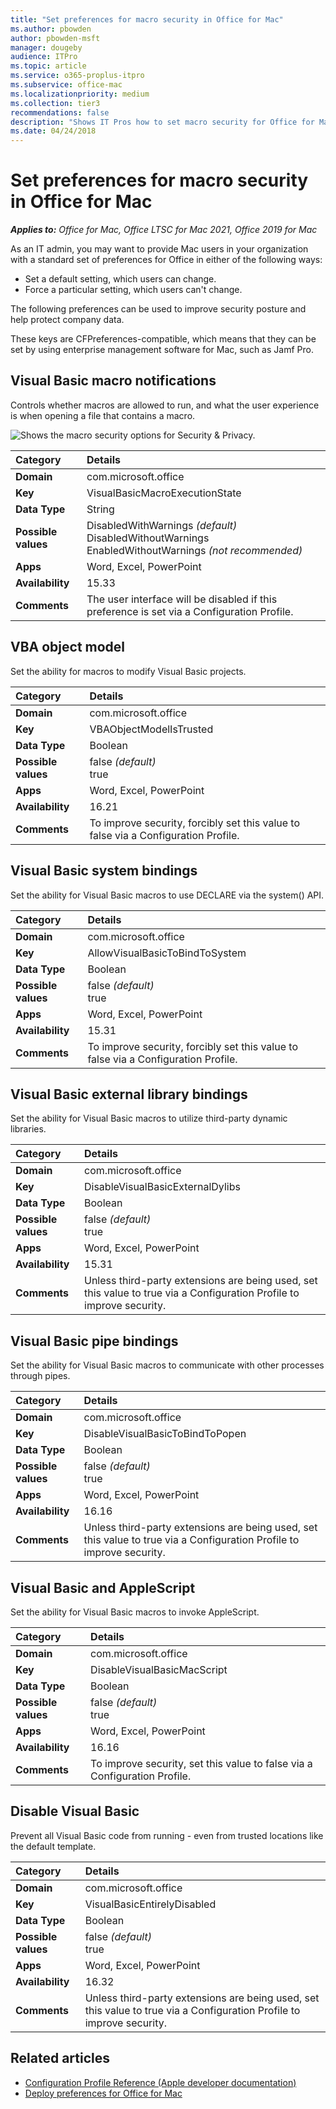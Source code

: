 ```yaml
---
title: "Set preferences for macro security in Office for Mac"
ms.author: pbowden
author: pbowden-msft
manager: dougeby
audience: ITPro
ms.topic: article
ms.service: o365-proplus-itpro
ms.subservice: office-mac
ms.localizationpriority: medium
ms.collection: tier3
recommendations: false
description: "Shows IT Pros how to set macro security for Office for Mac by using preferences"
ms.date: 04/24/2018
---
```


# Set preferences for macro security in Office for Mac

***Applies to:*** *Office for Mac, Office LTSC for Mac 2021, Office 2019 for Mac*

As an IT admin, you may want to provide Mac users in your organization with a standard set of preferences for Office in either of the following ways:

- Set a default setting, which users can change.
- Force a particular setting, which users can't change.

The following preferences can be used to improve security posture and help protect company data.

These keys are CFPreferences-compatible, which means that they can be set by using enterprise management software for Mac, such as Jamf Pro.

## Visual Basic macro notifications
Controls whether macros are allowed to run, and what the user experience is when opening a file that contains a macro. 
  
![Shows the macro security options for Security &amp; Privacy.](../images/48dc9e7f-d4d0-4603-9a50-7112f40805c9.png)
  
|Category|Details|
|:-----|:-----|
|**Domain** <br/> | com.microsoft.office  <br/> |
|**Key** <br/> |VisualBasicMacroExecutionState  <br/> |
|**Data Type** <br/> |String  <br/> |
|**Possible values** <br/> |DisabledWithWarnings  *(default)*  <br/> DisabledWithoutWarnings  <br/> EnabledWithoutWarnings  *(not recommended)*  <br/> |
|**Apps** <br/> |Word, Excel, PowerPoint <br/> |
|**Availability** <br/> |15.33  <br/> |
|**Comments** <br/> |The user interface will be disabled if this preference is set via a Configuration Profile.  <br/> |

## VBA object model
Set the ability for macros to modify Visual Basic projects.

|Category|Details|
|:-----|:-----|
|**Domain** <br/> | com.microsoft.office  <br/> |
|**Key** <br/> |VBAObjectModelIsTrusted  <br/> |
|**Data Type** <br/> |Boolean  <br/> |
|**Possible values** <br/> |false  *(default)*  <br/> true  <br/>|
|**Apps** <br/> |Word, Excel, PowerPoint <br/> |
|**Availability** <br/> |16.21  <br/> |
|**Comments** <br/> |To improve security, forcibly set this value to false via a Configuration Profile.  <br/> |

## Visual Basic system bindings
Set the ability for Visual Basic macros to use DECLARE via the system() API.

|Category|Details|
|:-----|:-----|
|**Domain** <br/> | com.microsoft.office  <br/> |
|**Key** <br/> |AllowVisualBasicToBindToSystem  <br/> |
|**Data Type** <br/> |Boolean  <br/> |
|**Possible values** <br/> |false  *(default)*  <br/> true  <br/>|
|**Apps** <br/> |Word, Excel, PowerPoint <br/> |
|**Availability** <br/> |15.31  <br/> |
|**Comments** <br/> |To improve security, forcibly set this value to false via a Configuration Profile.  <br/> |

## Visual Basic external library bindings
Set the ability for Visual Basic macros to utilize third-party dynamic libraries.

|Category|Details|
|:-----|:-----|
|**Domain** <br/> | com.microsoft.office  <br/> |
|**Key** <br/> |DisableVisualBasicExternalDylibs  <br/> |
|**Data Type** <br/> |Boolean  <br/> |
|**Possible values** <br/> |false  *(default)*  <br/> true  <br/>|
|**Apps** <br/> |Word, Excel, PowerPoint <br/> |
|**Availability** <br/> |15.31  <br/> |
|**Comments** <br/> |Unless third-party extensions are being used, set this value to true via a Configuration Profile to improve security.  <br/> |

## Visual Basic pipe bindings
Set the ability for Visual Basic macros to communicate with other processes through pipes.

|Category|Details|
|:-----|:-----|
|**Domain** <br/> | com.microsoft.office  <br/> |
|**Key** <br/> |DisableVisualBasicToBindToPopen <br/> |
|**Data Type** <br/> |Boolean  <br/> |
|**Possible values** <br/> |false  *(default)*  <br/> true  <br/>|
|**Apps** <br/> |Word, Excel, PowerPoint <br/> |
|**Availability** <br/> |16.16  <br/> |
|**Comments** <br/> |Unless third-party extensions are being used, set this value to true via a Configuration Profile to improve security.  <br/> |

## Visual Basic and AppleScript
Set the ability for Visual Basic macros to invoke AppleScript.

|Category|Details|
|:-----|:-----|
|**Domain** <br/> | com.microsoft.office  <br/> |
|**Key** <br/> |DisableVisualBasicMacScript <br/> |
|**Data Type** <br/> |Boolean  <br/> |
|**Possible values** <br/> |false  *(default)*  <br/> true  <br/>|
|**Apps** <br/> |Word, Excel, PowerPoint <br/> |
|**Availability** <br/> |16.16  <br/> |
|**Comments** <br/> |To improve security, set this value to false via a Configuration Profile.  <br/> |

## Disable Visual Basic
Prevent all Visual Basic code from running - even from trusted locations like the default template.

|Category|Details|
|:-----|:-----|
|**Domain** <br/> | com.microsoft.office  <br/> |
|**Key** <br/> |VisualBasicEntirelyDisabled <br/> |
|**Data Type** <br/> |Boolean  <br/> |
|**Possible values** <br/> |false  *(default)*  <br/> true  <br/>|
|**Apps** <br/> |Word, Excel, PowerPoint <br/> |
|**Availability** <br/> |16.32  <br/> |
|**Comments** <br/> |Unless third-party extensions are being used, set this value to true via a Configuration Profile to improve security.  <br/> |

## Related articles

- [Configuration Profile Reference (Apple developer documentation)](https://developer.apple.com/business/documentation/Configuration-Profile-Reference.pdf)
- [Deploy preferences for Office for Mac](deploy-preferences-for-office-for-mac.md)
